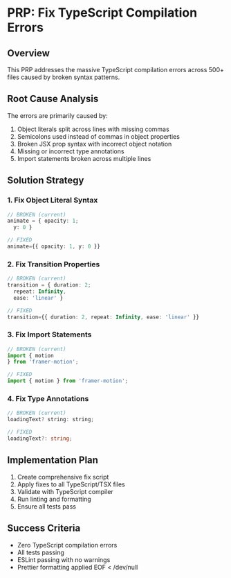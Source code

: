 # PRP: Fix TypeScript Compilation Errors

## Overview
This PRP addresses the massive TypeScript compilation errors across 500+ files caused by broken syntax patterns.

## Root Cause Analysis
The errors are primarily caused by:
1. Object literals split across lines with missing commas
2. Semicolons used instead of commas in object properties
3. Broken JSX prop syntax with incorrect object notation
4. Missing or incorrect type annotations
5. Import statements broken across multiple lines

## Solution Strategy

### 1. Fix Object Literal Syntax
```typescript
// BROKEN (current)
animate = { opacity: 1;
  y: 0 }

// FIXED
animate={{ opacity: 1, y: 0 }}
```

### 2. Fix Transition Properties
```typescript
// BROKEN (current)
transition = { duration: 2;
  repeat: Infinity,
  ease: 'linear' }

// FIXED
transition={{ duration: 2, repeat: Infinity, ease: 'linear' }}
```

### 3. Fix Import Statements
```typescript
// BROKEN (current)
import { motion
} from 'framer-motion';

// FIXED
import { motion } from 'framer-motion';
```

### 4. Fix Type Annotations
```typescript
// BROKEN (current)
loadingText? string: string;

// FIXED
loadingText?: string;
```

## Implementation Plan

1. Create comprehensive fix script
2. Apply fixes to all TypeScript/TSX files
3. Validate with TypeScript compiler
4. Run linting and formatting
5. Ensure all tests pass

## Success Criteria
- Zero TypeScript compilation errors
- All tests passing
- ESLint passing with no warnings
- Prettier formatting applied
EOF < /dev/null